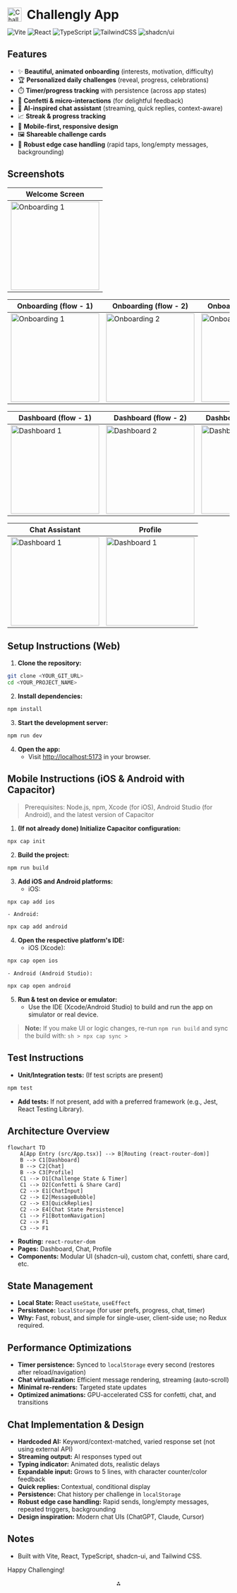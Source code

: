 <!-- ![ChallenglyLogo](public/screenshots/challenglyLogo.png) -->

<p align="left">
  <img src="public/screenshots/challenglyLogo.png" alt="Challengly Logo" width="32" style="vertical-align:middle; margin-right: 8px;">
  <strong style="font-size: 2em; vertical-align:middle;">Challengly App</strong>
</p>

![Vite](https://img.shields.io/badge/Vite-4.0+-blueviolet?logo=vite&logoColor=white)
![React](https://img.shields.io/badge/React-18+-61dafb?logo=react&logoColor=black)
![TypeScript](https://img.shields.io/badge/TypeScript-4.0+-3178c6?logo=typescript&logoColor=white)
![TailwindCSS](https://img.shields.io/badge/TailwindCSS-3.0+-38bdf8?logo=tailwindcss&logoColor=white)
![shadcn/ui](https://img.shields.io/badge/shadcn--ui-%F0%9F%92%96-8b5cf6)

## Features

- ✨ **Beautiful, animated onboarding** (interests, motivation, difficulty)
- 🏆 **Personalized daily challenges** (reveal, progress, celebrations)
- ⏱️ **Timer/progress tracking** with persistence (across app states)
- 🎉 **Confetti \& micro-interactions** (for delightful feedback)
- 💬 **AI-inspired chat assistant** (streaming, quick replies, context-aware)
- 📈 **Streak \& progress tracking**
- 📱 **Mobile-first, responsive design**
- 🖼️ **Shareable challenge cards**
- 🧠 **Robust edge case handling** (rapid taps, long/empty messages, backgrounding)

## Screenshots

| Welcome Screen                                                                 |
| ------------------------------------------------------------------------------ |
| <img src="public/screenshots/onBoarding1.png" alt="Onboarding 1" width="200"/> |

| Onboarding (flow - 1)                                                          | Onboarding (flow - 2)                                                          | Onboarding (flow - 3)                                                          |
| ------------------------------------------------------------------------------ | ------------------------------------------------------------------------------ | ------------------------------------------------------------------------------ |
| <img src="public/screenshots/onBoarding2.png" alt="Onboarding 1" width="200"/> | <img src="public/screenshots/onBoarding3.png" alt="Onboarding 2" width="200"/> | <img src="public/screenshots/onBoarding4.png" alt="Onboarding 3" width="200"/> |

| Dashboard (flow - 1)                                                           | Dashboard (flow - 2)                                                           | Dashboard 3 (flow - 3)                                                         | Dashboard (flow - 4)                                                         |
| ------------------------------------------------------------------------------ | ------------------------------------------------------------------------------ | ------------------------------------------------------------------------------ | ---------------------------------------------------------------------------- |
| <img src="public/screenshots/Dashboard1.png" alt="Dashboard 1" width="200"/>   | <img src="public/screenshots/Dashboard2.png" alt="Dashboard 2" width="200"/>   | <img src="public/screenshots/Dashboard3.png" alt="Dashboard 3" width="200"/>   | <img src="public/screenshots/Dashboard4.png" alt="Dashboard 4" width="200"/> |

| Chat Assistant                                                                 | Profile                                                                        |
| ------------------------------------------------------------------------------ | ------------------------------------------------------------------------------ |
| <img src="public/screenshots/Chat.png" alt="Dashboard 1" width="200"/>         | <img src="public/screenshots/profile.png" alt="Dashboard 1" width="200"/>      |

## Setup Instructions (Web)

1. **Clone the repository:**

```sh
git clone <YOUR_GIT_URL>
cd <YOUR_PROJECT_NAME>
```

2. **Install dependencies:**

```sh
npm install
```

3. **Start the development server:**

```sh
npm run dev
```

4. **Open the app:**
   - Visit [http://localhost:5173](http://localhost:5173) in your browser.

## Mobile Instructions (iOS \& Android with Capacitor)

> Prerequisites: Node.js, npm, Xcode (for iOS), Android Studio (for Android), and the latest version of Capacitor

1. **(If not already done) Initialize Capacitor configuration:**

```sh
npx cap init
```

2. **Build the project:**

```sh
npm run build
```

3. **Add iOS and Android platforms:**
   - iOS:

```sh
npx cap add ios
```

    - Android:

```sh
npx cap add android
```

4. **Open the respective platform's IDE:**
   - iOS (Xcode):

```sh
npx cap open ios
```

    - Android (Android Studio):

```sh
npx cap open android
```

5. **Run \& test on device or emulator:**
   - Use the IDE (Xcode/Android Studio) to build and run the app on simulator or real device.

> **Note:** If you make UI or logic changes, re-run `npm run build` and sync the build with:
> `sh > npx cap sync > `

## Test Instructions

- **Unit/Integration tests:** (If test scripts are present)

```sh
npm test
```

- **Add tests:** If not present, add with a preferred framework (e.g., Jest, React Testing Library).

## Architecture Overview

```mermaid
flowchart TD
    A[App Entry (src/App.tsx)] --> B[Routing (react-router-dom)]
    B --> C1[Dashboard]
    B --> C2[Chat]
    B --> C3[Profile]
    C1 --> D1[Challenge State & Timer]
    C1 --> D2[Confetti & Share Card]
    C2 --> E1[ChatInput]
    C2 --> E2[MessageBubble]
    C2 --> E3[QuickReplies]
    C2 --> E4[Chat State Persistence]
    C1 --> F1[BottomNavigation]
    C2 --> F1
    C3 --> F1
```

- **Routing:** `react-router-dom`
- **Pages:** Dashboard, Chat, Profile
- **Components:** Modular UI (shadcn-ui), custom chat, confetti, share card, etc.

## State Management

- **Local State:** React `useState`, `useEffect`
- **Persistence:** `localStorage` (for user prefs, progress, chat, timer)
- **Why:** Fast, robust, and simple for single-user, client-side use; no Redux required.

## Performance Optimizations

- **Timer persistence:** Synced to `localStorage` every second (restores after reload/navigation)
- **Chat virtualization:** Efficient message rendering, streaming (auto-scroll)
- **Minimal re-renders:** Targeted state updates
- **Optimized animations:** GPU-accelerated CSS for confetti, chat, and transitions

## Chat Implementation \& Design

- **Hardcoded AI:** Keyword/context-matched, varied response set (not using external API)
- **Streaming output:** AI responses typed out
- **Typing indicator:** Animated dots, realistic delays
- **Expandable input:** Grows to 5 lines, with character counter/color feedback
- **Quick replies:** Contextual, conditional display
- **Persistence:** Chat history per challenge in `localStorage`
- **Robust edge case handling:** Rapid sends, long/empty messages, repeated triggers, backgrounding
- **Design inspiration:** Modern chat UIs (ChatGPT, Claude, Cursor)

## Notes

- Built with Vite, React, TypeScript, shadcn-ui, and Tailwind CSS.

Happy Challenging!

<div style="text-align: center">⁂</div>
